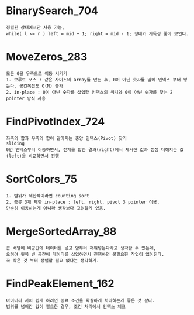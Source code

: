 # BinarySearch_704
	정렬된 상태에서만 사용 가능,
	while( l <= r ) left = mid + 1; right = mid - 1; 형태가 가독성 좋아 보인다.
	
# MoveZeros_283
	모든 0을 우측으로 이동 시키기
	1. 브루트 포스 : 같은 사이즈의 array를 만든 후, 0이 아닌 숫자를 앞에 인덱스 부터 넣는다. 공간복잡도 O(N) 증가
	2. in-place : 0이 아닌 숫자를 삽입할 인덱스의 위치와 0이 아닌 숫자를 찾는 2 pointer 방식 사용
	
# FindPivotIndex_724
	좌측의 합과 우측의 합이 같아지는 중앙 인덱스(Pivot) 찾기
	sliding
	0번 인덱스부터 이동하면서, 전체를 합한 결과(right)에서 제거한 값과 점점 더해지는 값(left)을 비교하면서 진행

# SortColors_75
	1. 범위가 제한적이라면 counting sort
	2. 종류 3개 제한 in-place : left, right, pivot 3 pointer 이용.
	단순히 이동하는게 아니라 생각보다 고려할게 있음.
	
# MergeSortedArray_88
	큰 배열에 비공간에 데이터를 넣고 앞부터 채워넣는다라고 생각할 수 있는데,
	오히려 뒷쪽 빈 공간에 데이터를 삽입하면서 진행하면 불필요한 작업이 없어진다.
	꼭 작은 것 부터 정렬할 필요 없다는 생각하기.
	
# FindPeakElement_162
	바이너리 서치 쉽게 하려면 종료 조건을 확실하게 처리하는게 좋은 것 같다.	
	범위를 넘어간 값이 필요한 경우, 조건 처리에서 인덱스 체크


	
	